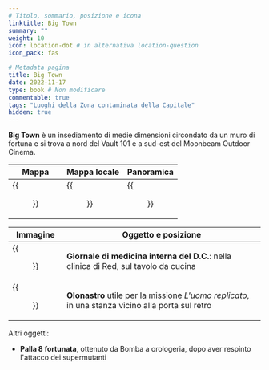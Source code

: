 ```yaml
---
# Titolo, sommario, posizione e icona
linktitle: Big Town
summary: ""
weight: 10
icon: location-dot # in alternativa location-question
icon_pack: fas

# Metadata pagina
title: Big Town
date: 2022-11-17
type: book # Non modificare
commentable: true
tags: "Luoghi della Zona contaminata della Capitale"
hidden: true
---
```


<div class="fo3">

**Big Town** è un insediamento di medie dimensioni circondato da un muro di fortuna e si trova a nord del Vault 101 e a sud-est del Moonbeam Outdoor Cinema.

| Mappa                  | Mappa locale               | Panoramica         |
| ---------------------- | -------------------------- | ------------------ |
| {{<figure src="fo3/Big_Town_loc.webp">}} | {{<figure src="fo3/Big_Town_loc_map.webp">}} | {{<figure src="fo3/Big_Town.webp">}} |



| Immagine                           | Oggetto e posizione                                                                               |
| ---------------------------------- | ------------------------------------------------------------------------------------------------- |
| {{<figure src="fo3/Reds_light_reading.webp">}}       | **Giornale di medicina interna del D.C.**: nella clinica di Red, sul tavolo da cucina             |
| {{<figure src="fo3/Reds_replicated_man_tape.webp">}} | **Olonastro** utile per la missione *L'uomo replicato*, in una stanza vicino alla porta sul retro | 

Altri oggetti:
- **Palla 8 fortunata**, ottenuto da Bomba a orologeria, dopo aver respinto l'attacco dei supermutanti

</div>